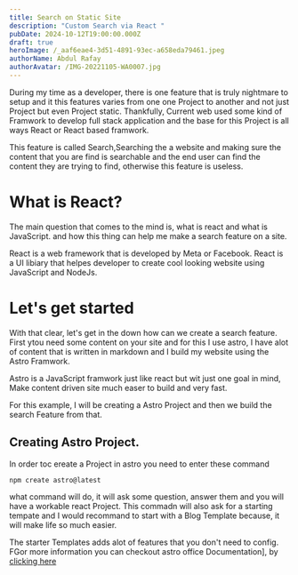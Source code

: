 ```yaml
---
title: Search on Static Site
description: "Custom Search via React "
pubDate: 2024-10-12T19:00:00.000Z
draft: true
heroImage: /_aaf6eae4-3d51-4891-93ec-a658eda79461.jpeg
authorName: Abdul Rafay
authorAvatar: /IMG-20221105-WA0007.jpg
---
```


During my time as a developer, there is one feature that is truly nightmare to setup and it this features varies from one one Project to another and not just Project but even Project static.
Thankfully, Current web used some kind of Framwork to develop full stack application and the base for this Project is all ways React or React based framwork.

This feature is called Search,Searching the a website and making sure the content that you are find is searchable and the end user can find the content they are trying to find, otherwise this feature is useless.

# What is React?

The main question that comes to the mind is, what is react and what is JavaScript. and how this thing can help me make a search feature on a site.

React is a web framework that is developed by Meta or Facebook. React is a UI libiary that helpes developer to create cool looking website using JavaScript and NodeJs.

# Let's get started

With that clear, let's get in the down how can we create a search feature. First ytou need some content on your site and for this I use astro, I have alot of content that is written in markdown and I build my website using the Astro Framwork.

Astro is a JavaScript framwork just like react but wit just one goal in mind, Make content driven site much easer to build and very fast.

For this example, I will be creating a Astro Project and then we build the search Feature from that.

## Creating Astro Project.

In order toc ereate a Project in astro you need to enter these command

```astro
npm create astro@latest
```

what command will do, it will ask some question, answer them and you will have a workable react Project.
This commadn will also ask for a starting tempate and I would recommand to start with a Blog Template because, it will make life so much easier.

The starter Templates adds alot of features that you don't need to config. FGor more information you can checkout astro office Documentation], by [clicking here](https://docs.astro.build/en/tutorial/1-setup/2/)
